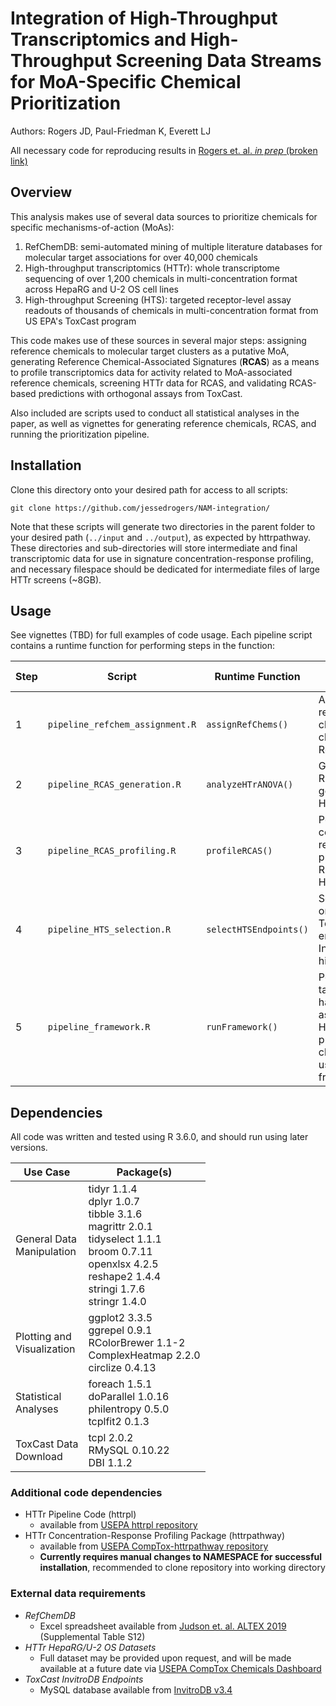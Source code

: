 # Integration of High-Throughput Transcriptomics and High-Throughput Screening Data Streams for MoA-Specific Chemical Prioritization
Authors: Rogers JD, Paul-Friedman K, Everett LJ

All necessary code for reproducing results in [Rogers et. al. *in prep* (broken link)]()

## Overview

This analysis makes use of several data sources to prioritize chemicals for specific mechanisms-of-action (MoAs): 

1. RefChemDB: semi-automated mining of multiple literature databases for molecular target associations for over 40,000 chemicals
2. High-throughput transcriptomics (HTTr): whole transcriptome sequencing of over 1,200 chemicals in multi-concentration format across HepaRG and U-2 OS cell lines
3. High-throughput Screening (HTS): targeted receptor-level assay readouts of thousands of chemicals in multi-concentration format from US EPA's ToxCast program

This code makes use of these sources in several major steps: assigning reference chemicals to molecular target clusters as a putative MoA, generating Reference Chemical-Associated Signatures (**RCAS**) as a means to profile transcriptomics data for activity related to MoA-associated reference chemicals, screening HTTr data for RCAS, and validating RCAS-based predictions with orthogonal assays from ToxCast.

Also included are scripts used to conduct all statistical analyses in the paper, as well as vignettes for generating reference chemicals, RCAS, and running the prioritization pipeline.  

## Installation

Clone this directory onto your desired path for access to all scripts:

```
git clone https://github.com/jessedrogers/NAM-integration/
```

Note that these scripts will generate two directories in the parent folder to your desired path (`../input` and `../output`), as expected by httrpathway. These directories and sub-directories will store intermediate and final transcriptomic data for use in signature concentration-response profiling, and necessary filespace should be dedicated for intermediate files of large HTTr screens (~8GB).

## Usage

See vignettes (TBD) for full examples of code usage. Each pipeline script contains a runtime function for performing steps in the function:

Step | Script | Runtime Function | Intended Function
|----|------|------------------|------------------|
| 1 | `pipeline_refchem_assignment.R` | `assignRefChems()` | Assign reference chemical clusters from RefChemDB |
| 2 | `pipeline_RCAS_generation.R` | `analyzeHTrANOVA()` | Generate RCAS from gene-level HTTr data |
| 3 | `pipeline_RCAS_profiling.R` | `profileRCAS()`| Perform concentration-response profiling of RCAS from HTTr data |
| 4 | `pipeline_HTS_selection.R` | `selectHTSEndpoints()` | Select orthogonal ToxCast endpoints from InvitroDB with high specificity |
| 5 | `pipeline_framework.R` | `runFramework()` | Perform target-based hazard assessment of HTTr/ToxCast-profiled chemicals using tiered framework | 

## Dependencies

All code was written and tested using R 3.6.0, and should run using later versions.

| Use Case | Package(s)
|---------|---------|
| General Data <br> Manipulation | tidyr 1.1.4 <br> dplyr 1.0.7 <br> tibble 3.1.6 <br> magrittr 2.0.1 <br> tidyselect 1.1.1 <br> broom 0.7.11 <br> openxlsx 4.2.5 <br> reshape2 1.4.4 <br> stringi 1.7.6 <br> stringr 1.4.0 |
Plotting and <br> Visualization | ggplot2 3.3.5 <br> ggrepel 0.9.1 <br> RColorBrewer 1.1-2 <br> ComplexHeatmap 2.2.0 <br> circlize 0.4.13 |
Statistical <br> Analyses | foreach 1.5.1 <br> doParallel 1.0.16 <br> philentropy 0.5.0 <br> tcplfit2 0.1.3
ToxCast Data <br> Download | tcpl 2.0.2 <br> RMySQL 0.10.22 <br> DBI 1.1.2

### Additional code dependencies

- HTTr Pipeline Code (httrpl)
    - available from [USEPA httrpl repository](https://github.com/USEPA/httrpl_pilot)
- HTTr Concentration-Response Profiling Package (httrpathway)
    - available from [USEPA CompTox-httrpathway repository](https://github.com/USEPA/CompTox-httrpathway)
    - **Currently requires manual changes to NAMESPACE for successful installation**, recommended to clone repository into working directory

### External data requirements
- *RefChemDB*
    - Excel spreadsheet available from [Judson et. al. ALTEX 2019](https://www.ncbi.nlm.nih.gov/pmc/articles/PMC6784312/) (Supplemental Table S12)
- *HTTr HepaRG/U-2 OS Datasets*
    - Full dataset may be provided upon request, and will be made available at a future date via [USEPA CompTox Chemicals Dashboard](https://comptox.epa.gov/dashboard)
- *ToxCast InvitroDB Endpoints*
    - MySQL database available from [InvitroDB v3.4](https://doi.org/10.23645/epacomptox.6062623)